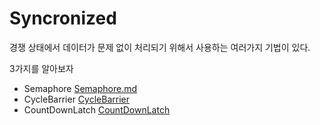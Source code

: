 # Syncronized

경쟁 상태에서 데이터가 문제 없이 처리되기 위해서 사용하는 여러가지 기법이 있다.

3가지를 알아보자

- Semaphore
[Semaphore.md](Semaphore.md)
- CycleBarrier
[CycleBarrier](CycleBarrier.md)
- CountDownLatch
[CountDownLatch](CountDownLatch.md)